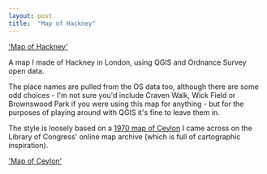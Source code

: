 ```yaml
---
layout: post
title:  "Map of Hackney"
---
```


['Map of Hackney'](/images/posts/hackney.png)

A map I made of Hackney in London, using QGIS and Ordnance Survey open data. 

The place names are pulled from the OS data too, although there are some odd choices - I'm not sure you'd include Craven Walk, Wick Field or Brownswood Park if you were using this map for anything - but for the purposes of playing around with QGIS it's fine to leave them in. 

The style is loosely based on a [1970 map of Ceylon](https://www.loc.gov/item/73691924/)  I came across on the Library of Congress' online map archive  (which is full of cartographic inspiration).

['Map of Ceylon'](/images/posts/ceylon.jpg)



